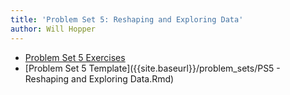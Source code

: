```yaml
---
title: 'Problem Set 5: Reshaping and Exploring Data'
author: Will Hopper
---
```


* [Problem Set 5 Exercises]({{site.baseurl}}/problem_sets/PS5-Reshaping-and-Exploring-Data.html) 
* [Problem Set 5 Template]({{site.baseurl}}/problem_sets/PS5 - Reshaping and Exploring Data.Rmd) 
